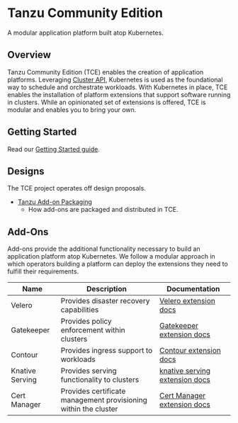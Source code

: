 # Tanzu Community Edition

A modular application platform built atop Kubernetes.

## Overview

Tanzu Community Edition (TCE) enables the creation of application platforms.
Leveraging [Cluster API](https://cluster-api.sigs.k8s.io/), Kubernetes is used
as the foundational way to schedule and orchestrate workloads. With Kubernetes
in place, TCE enables the installation of platform extensions that support
software running in clusters. While an opinionated set of extensions is offered,
TCE is modular and enables you to bring your own.

## Getting Started

Read our [Getting Started guide](docs/getting-started.md).

## Designs

The TCE project operates off design proposals.

* [Tanzu Add-on Packaging](./docs/designs/tanzu-addon-packaging.md)
  * How add-ons are packaged and distributed in TCE.

## Add-Ons

Add-ons provide the additional functionality necessary to build an application platform atop Kubernetes. We follow a modular approach in which operators building a platform can deploy the extensions they need to fulfill their requirements.

| Name | Description | Documentation |
|------|-------------|---------------|
| Velero | Provides disaster recovery capabilities | [Velero extension docs](./extensions/velero) |
| Gatekeeper | Provides policy enforcement within clusters | [Gatekeeper extension docs](./extensions/gatekeeper) |
| Contour | Provides ingress support to workloads | [Contour extension docs](./extensions/contour) |
| Knative Serving | Provides serving functionality to clusters | [knative serving extension docs](./extensions/knative-serving) |
| Cert Manager | Provides certificate management provisioning within the cluster | [Cert Manager extension docs](./extensions/cert-manager) |
